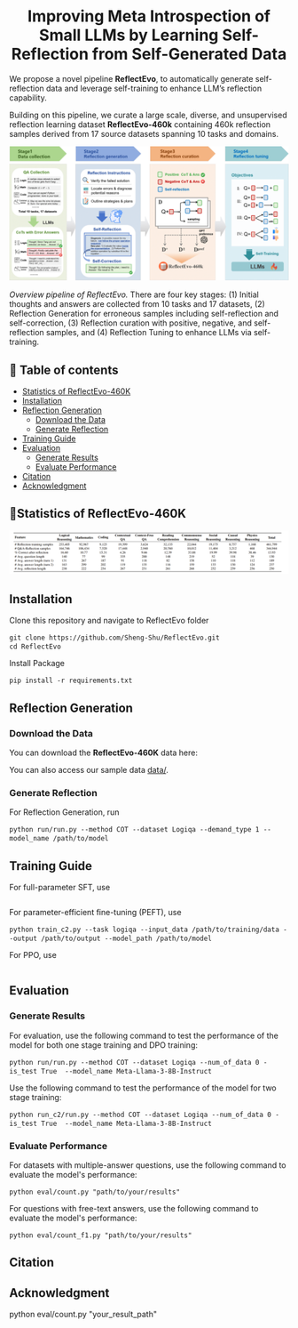 <h1 align="center">Improving Meta Introspection of Small LLMs by Learning Self-Reflection from Self-Generated Data</h1>
<p align="center">

We propose a novel pipeline **ReflectEvo**, to automatically generate self-reflection data and leverage self-training to enhance LLM’s reflection capability. 

Building on this pipeline, we curate a large scale, diverse, and unsupervised reflection learning dataset **ReflectEvo-460k** containing 460k reflection samples derived from 17 source datasets spanning 10 tasks and domains.

![Overall Pipeline](assets/overall.png)

*Overview pipeline of ReflectEvo.* There are four key stages: (1) Initial thoughts and answers are collected from 10 tasks and 17 datasets, (2) Reflection Generation for erroneous samples including self-reflection and self-correction, (3) Reflection curation with positive, negative, and self-reflection samples, and (4) Reflection Tuning to enhance LLMs via self-training.

## 📖 Table of contents
- [Statistics of ReflectEvo-460K](#statistics-of-reflectevo-460k)
- [Installation](#installation)
- [Reflection Generation](#reflection-generation)
  - [Download the Data](#download-the-data)
  - [Generate Reflection](#generate-reflection)
- [Training Guide](#training-guide)
- [Evaluation](#evaluation)
  - [Generate Results](#generate-results)
  - [Evaluate Performance](#evaluate-performance)
- [Citation](#citation)
- [Acknowledgment](#acknowledgment)
  
## 📌Statistics of ReflectEvo-460K
![Statistics](assets/statistics.png)
## Installation
Clone this repository and navigate to ReflectEvo folder
   
   ```
   git clone https://github.com/Sheng-Shu/ReflectEvo.git
   cd ReflectEvo
   ```
   
Install Package
   
   ```
   pip install -r requirements.txt
   ```
   
## Reflection Generation
### Download the Data
You can download the **ReflectEvo-460K** data here: 

You can also access our sample data [data/](data/).

### Generate Reflection
For Reflection Generation, run
```
python run/run.py --method COT --dataset Logiqa --demand_type 1 --model_name /path/to/model
```


## Training Guide

For full-parameter SFT, use
```
```

For parameter-efficient fine-tuning (PEFT), use
```
python train_c2.py --task logiqa --input_data /path/to/training/data --output /path/to/output --model_path /path/to/model
```

For PPO, use
```
```

## Evaluation
### Generate Results

For evaluation, use the following command to test the performance of the model for both one stage training and DPO training:

```
python run/run.py --method COT --dataset Logiqa --num_of_data 0 -is_test True  --model_name Meta-Llama-3-8B-Instruct
```

Use the following command to test the performance of the model for two stage training:

```
python run_c2/run.py --method COT --dataset Logiqa --num_of_data 0 -is_test True  --model_name Meta-Llama-3-8B-Instruct
```


### Evaluate Performance

For datasets with multiple-answer questions, use the following command to evaluate the model's performance:

```
python eval/count.py "path/to/your/results"
```

For questions with free-text answers, use the following command to evaluate the model's performance:

```
python eval/count_f1.py "path/to/your/results"
```

## Citation

## Acknowledgment
python eval/count.py "your_result_path"
```
